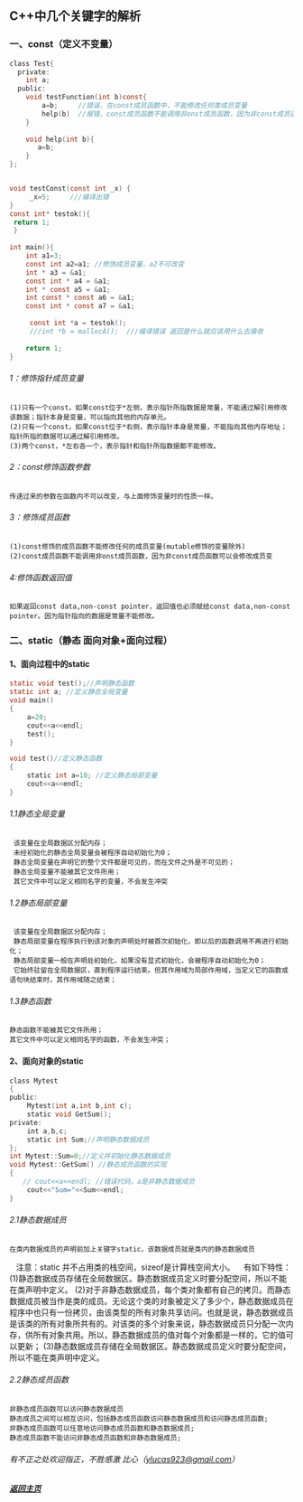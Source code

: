 C++中几个关键字的解析
--------
### 一、const（定义不变量）
```c
class Test{
  private:
    int a;
  public:
    void testFunction(int b)const{
        a=b;     //错误，在const成员函数中，不能修改任何类成员变量
        help(b)  //报错，const成员函数不能调用非onst成员函数，因为非const成员函数可以会修改成员变量
    }
    
    void help(int b){
       a=b;
    }
};


void testConst(const int _x) {
     _x=5;　　　///编译出错
}
const int* testok(){
 return 1;
 }
 
int main(){
    int a1=3;
    const int a2=a1; //修饰成员变量，a2不可改变
    int * a3 = &a1;
    const int * a4 = &a1; 
    int * const a5 = &a1; 
    int const * const a6 = &a1;
    const int * const a7 = &a1;
    
     const int *a = testok();
     ///int *b = mallocA();  ///编译错误 返回是什么就应该用什么去接收
   
    return 1;
}
```
###### 1：修饰指针成员变量
    (1)只有一个const，如果const位于*左侧，表示指针所指数据是常量，不能通过解引用修改该数据；指针本身是变量，可以指向其他的内存单元。
    (2)只有一个const，如果const位于*右侧，表示指针本身是常量，不能指向其他内存地址；指针所指的数据可以通过解引用修改。
    (3)两个const，*左右各一个，表示指针和指针所指数据都不能修改。
    
###### 2：const修饰函数参数
    传递过来的参数在函数内不可以改变，与上面修饰变量时的性质一样。
    
###### 3：修饰成员函数
    (1)const修饰的成员函数不能修改任何的成员变量(mutable修饰的变量除外)
    (2)const成员函数不能调用非onst成员函数，因为非const成员函数可以会修改成员变
    
###### 4:修饰函数返回值
    如果返回const data,non-const pointer，返回值也必须赋给const data,non-const pointer。因为指针指向的数据是常量不能修改。

### 二、static（静态 面向对象+面向过程）
#### 1、面向过程中的static
```c
static void test();//声明静态函数
static int a; //定义静态全局变量
void main()
{
 　　a=20;
 　　cout<<a<<endl;
 　　test();
}

void test()//定义静态函数
{
 　　static int a=10; //定义静态局部变量
 　　cout<<a<<endl;
}
```
###### 1.1静态全局变量
     该变量在全局数据区分配内存；
     未经初始化的静态全局变量会被程序自动初始化为0；
     静态全局变量在声明它的整个文件都是可见的，而在文件之外是不可见的；
     静态全局变量不能被其它文件所用；
     其它文件中可以定义相同名字的变量，不会发生冲突
     
###### 1.2静态局部变量
     该变量在全局数据区分配内存；
     静态局部变量在程序执行到该对象的声明处时被首次初始化，即以后的函数调用不再进行初始化；  
     静态局部变量一般在声明处初始化，如果没有显式初始化，会被程序自动初始化为0；
     它始终驻留在全局数据区，直到程序运行结束。但其作用域为局部作用域，当定义它的函数或语句块结束时，其作用域随之结束； 
     
###### 1.3静态函数
    静态函数不能被其它文件所用；
    其它文件中可以定义相同名字的函数，不会发生冲突； 
    
#### 2、面向对象的static
```c
class Mytest
{
public:
 　　Mytest(int a,int b,int c);
 　　static void GetSum();
private:
 　　int a,b,c;
 　　static int Sum;//声明静态数据成员
};
int Mytest::Sum=0;//定义并初始化静态数据成员
void Mytest::GetSum() //静态成员函数的实现
{
　　// cout<<a<<endl; //错误代码，a是非静态数据成员
 　　cout<<"Sum="<<Sum<<endl;
}
```
###### 2.1静态数据成员
    在类内数据成员的声明前加上关键字static，该数据成员就是类内的静态数据成员
    注意：static 并不占用类的栈空间，sizeof是计算栈空间大小。
    有如下特性：
    (1)静态数据成员存储在全局数据区。静态数据成员定义时要分配空间，所以不能在类声明中定义。
    (2)对于非静态数据成员，每个类对象都有自己的拷贝。而静态数据成员被当作是类的成员。无论这个类的对象被定义了多少个，静态数据成员在程序中也只有一份拷贝，由该类型的所有对象共享访问。也就是说，静态数据成员是该类的所有对象所共有的。对该类的多个对象来说，静态数据成员只分配一次内存，供所有对象共用。所以，静态数据成员的值对每个对象都是一样的，它的值可以更新；
    (3)静态数据成员存储在全局数据区。静态数据成员定义时要分配空间，所以不能在类声明中定义。
    
###### 2.2静态成员函数
    非静态成员函数可以访问静态数据成员
    静态成员之间可以相互访问，包括静态成员函数访问静态数据成员和访问静态成员函数;
    非静态成员函数可以任意地访问静态成员函数和静态数据成员;
    静态成员函数不能访问非静态成员函数和非静态数据成员;

###### 有不正之处欢迎指正，不胜感激 比心（ylucas923@gmail.com）
    
##### [返回主页](http://Lucas-Yang.github.io)

  

